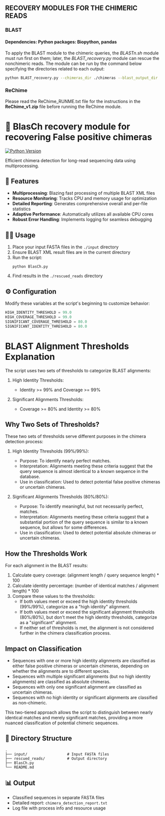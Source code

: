 ## RECOVERY MODULES FOR THE CHIMERIC READS

### BLAST
#### Dependencies: Python packages: Biopython, pandas

To apply the BLAST module to the chimeric queries, the *BLASTn.sh* module must run first on them; later, the *BLAST_recovery.py* module can rescue the nonchimeric reads. The module can be run by the command below specifying the directories related to each output:

```bash
python BLAST_recovery.py --chimeras_dir ./chimeras --blast_output_dir ./blast_output --nonchimeric_dir .
```

### ReChime
Please read the ReChime_RUNME.txt file for the instructions in the **ReChime_v1.zip** file before running the ReChime module. 


# 🧬 BlasCh recovery module for recovering False positive chimeras 

[![Python Version](https://img.shields.io/badge/python-3.6%2B-blue)](https://www.python.org/downloads/)

Efficient chimera detection for long-read sequencing data using multiprocessing.

## 🚀 Features

- **Multiprocessing**: Blazing fast processing of multiple BLAST XML files
- **Resource Monitoring**: Tracks CPU and memory usage for optimization
- **Detailed Reporting**: Generates comprehensive overall and per-file statistics
- **Adaptive Performance**: Automatically utilizes all available CPU cores
- **Robust Error Handling**: Implements logging for seamless debugging


## 🏃‍♂️ Usage

1. Place your input FASTA files in the `./input` directory
2. Ensure BLAST XML result files are in the current directory
3. Run the script:
   ```
   python BlasCh.py
   ```
4. Find results in the `./rescued_reads` directory

## ⚙ Configuration

Modify these variables at the script's beginning to customize behavior:

```python
HIGH_IDENTITY_THRESHOLD = 99.0
HIGH_COVERAGE_THRESHOLD = 99.0
SIGNIFICANT_COVERAGE_THRESHOLD = 80.0
SIGNIFICANT_IDENTITY_THRESHOLD = 80.0
```
# BLAST Alignment Thresholds Explanation

The script uses two sets of thresholds to categorize BLAST alignments:

1. High Identity Thresholds:
   - Identity >= 99% and Coverage >= 99%

2. Significant Alignments Thresholds:
   - Coverage >= 80% and Identity >= 80%

## Why Two Sets of Thresholds?

These two sets of thresholds serve different purposes in the chimera detection process:

1. High Identity Thresholds (99%/99%):
   - Purpose: To identify nearly perfect matches.
   - Interpretation: Alignments meeting these criteria suggest that the query sequence is almost identical to a known sequence in the database.
   - Use in classification: Used to detect potential false positive chimeras or uncertain chimeras.

2. Significant Alignments Thresholds (80%/80%):
   - Purpose: To identify meaningful, but not necessarily perfect, matches.
   - Interpretation: Alignments meeting these criteria suggest that a substantial portion of the query sequence is similar to a known sequence, but allows for some differences.
   - Use in classification: Used to detect potential absolute chimeras or uncertain chimeras.

## How the Thresholds Work

For each alignment in the BLAST results:

1. Calculate query coverage: (alignment length / query sequence length) * 100
2. Calculate identity percentage: (number of identical matches / alignment length) * 100
3. Compare these values to the thresholds:
   - If both values meet or exceed the high identity thresholds (99%/99%), categorize as a "high identity" alignment.
   - If both values meet or exceed the significant alignment thresholds (80%/80%), but don't meet the high identity thresholds, categorize as a "significant" alignment.
   - If neither set of thresholds is met, the alignment is not considered further in the chimera classification process.

## Impact on Classification

- Sequences with one or more high identity alignments are classified as either false positive chimeras or uncertain chimeras, depending on whether the alignments are to different species.
- Sequences with multiple significant alignments (but no high identity alignments) are classified as absolute chimeras.
- Sequences with only one significant alignment are classified as uncertain chimeras.
- Sequences with no high identity or significant alignments are classified as non-chimeric.

This two-tiered approach allows the script to distinguish between nearly identical matches and merely significant matches, providing a more nuanced classification of potential chimeric sequences.


## 📂 Directory Structure

```
.
├── input/                  # Input FASTA files
├── rescued_reads/          # Output directory
├── BlasCh.py
└── README.md
```

## 📊 Output

- Classified sequences in separate FASTA files
- Detailed report: `chimera_detection_report.txt`
- Log file with process info and resource usage
